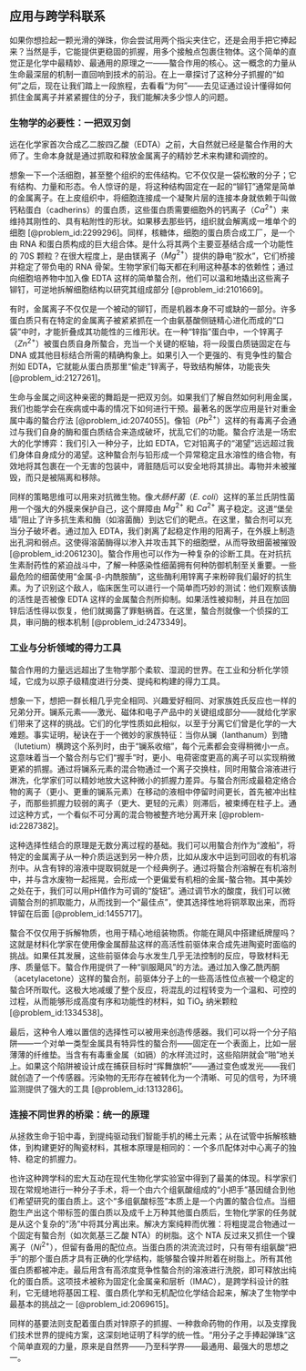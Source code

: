 ## 应用与跨学科联系

如果你想捡起一颗光滑的弹珠，你会尝试用两个指尖夹住它，还是会用手把它捧起来？当然是手，它能提供更稳固的抓握，用多个接触点包裹住物体。这个简单的直觉正是化学中最精妙、最通用的原理之一——螯合作用的核心。这一概念的力量从生命最深层的机制一直回响到技术的前沿。在上一章探讨了这种分子抓握的“如何”之后，现在让我们踏上一段旅程，去看看“为何”——去见证通过设计懂得如何抓住金属离子并紧紧握住的分子，我们能解决多少惊人的问题。

### 生物学的必要性：一把双刃剑

远在化学家首次合成乙二胺四乙酸（EDTA）之前，大自然就已经是螯合作用的大师了。生命本身就是通过抓取和释放金属离子的精妙艺术来构建和调控的。

想象一下一个活细胞，甚至整个组织的宏伟结构。它不仅仅是一袋松散的分子；它有结构、力量和形态。令人惊讶的是，将这种结构固定在一起的“铆钉”通常是简单的金属离子。在上皮组织中，将细胞连接成一个凝聚片层的连接本身就依赖于叫做钙粘蛋白（cadherins）的蛋白质，这些蛋白质需要细胞外的钙离子（$Ca^{2+}$）来维持其刚性的、具有粘附性的形状。如果移去那些钙，组织就会解离成一堆单个的细胞 [@problem_id:2299296]。同样，核糖体，细胞的蛋白质合成工厂，是一个由 RNA 和蛋白质构成的巨大组合体。是什么将其两个主要亚基结合成一个功能性的 70S 颗粒？在很大程度上，是由镁离子（$Mg^{2+}$）提供的静电“胶水”，它们桥接并稳定了带负电的 RNA 骨架。生物学家们每天都在利用这种基本的依赖性；通过向细胞培养物中加入像 EDTA 这样的简单螯合剂，他们可以温和地撬出这些离子铆钉，可逆地拆解细胞结构以研究其组成部分 [@problem_id:2101669]。

有时，金属离子不仅仅是一个被动的铆钉，而是机器本身不可或缺的一部分。许多蛋白质只有在特定的金属离子被紧紧抓在一个由氨基酸侧链精心进化而成的“口袋”中时，才能折叠成其功能性的三维形状。在一种“锌指”蛋白中，一个锌离子（$Zn^{2+}$）被蛋白质自身所螯合，充当一个关键的枢轴，将一段蛋白质链固定在与 DNA 或其他目标结合所需的精确构象上。如果引入一个更强的、有竞争性的螯合剂如 EDTA，它就能从蛋白质那里“偷走”锌离子，导致结构解体，功能丧失 [@problem_id:2127261]。

生命与金属之间这种亲密的舞蹈是一把双刃剑。如果我们了解自然如何利用金属，我们也能学会在疾病或中毒的情况下如何进行干预。最著名的医学应用是针对重金属中毒的螯合疗法 [@problem_id:2074055]。像铅（$Pb^{2+}$）这样的有毒离子会通过与我们自身的酶和蛋白质结合来造成破坏，扰乱它们的功能。螯合疗法是一场宏大的化学博弈：我们引入一种分子，比如 EDTA，它对铅离子的“渴望”远远超过我们身体自身成分的渴望。这种螯合剂与铅形成一个异常稳定且水溶性的络合物，有效地将其包裹在一个无害的包装中，肾脏随后可以安全地将其排出。毒物并未被摧毁，而只是被隔离和移除。

同样的策略思维可以用来对抗微生物。像*大肠杆菌*（*E. coli*）这样的革兰氏阴性菌用一个强大的外膜来保护自己，这个屏障由 $Mg^{2+}$ 和 $Ca^{2+}$ 离子稳定。这道“堡垒墙”阻止了许多抗生素和酶（如溶菌酶）到达它们的靶点。在这里，螯合剂可以充当分子破坏者。通过加入 EDTA，我们剥离了起稳定作用的阳离子，在外膜上制造出孔洞和弱点。这使得溶菌酶得以渗入并攻击其下的细胞壁，从而导致细菌被摧毁 [@problem_id:2061230]。螯合作用也可以作为一种复杂的诊断工具。在对抗抗生素耐药性的紧迫战斗中，了解一种感染性细菌拥有何种防御机制至关重要。一些最危险的细菌使用“金属-β-内酰胺酶”，这些酶利用锌离子来粉碎我们最好的抗生素。为了识别这个敌人，临床医生可以进行一个简单而巧妙的测试：他们观察该酶的活性是否被像 EDTA 这样的金属螯合剂所抑制。如果活性被抑制，并且在加回锌后活性得以恢复，他们就揭露了罪魁祸首。在这里，螯合剂就像一个侦探的工具，审问酶的根本机制 [@problem_id:2473349]。

### 工业与分析领域的得力工具

螯合作用的力量远远超出了生物学那个柔软、湿润的世界。在工业和分析化学领域，它成为以原子级精度进行分类、提纯和构建的得力工具。

想象一下，想把一群长相几乎完全相同、兴趣爱好相同、对家族姓氏反应也一样的兄弟分开。镧系元素——激光、磁体和电子产品中的关键组成部分——就给化学家们带来了这样的挑战。它们的化学性质如此相似，以至于分离它们曾是化学的一大难题。事实证明，秘诀在于一个微妙的家族特征：当你从镧（lanthanum）到镥（lutetium）横跨这个系列时，由于“镧系收缩”，每个元素都会变得稍微小一点。这意味着当一个螯合剂与它们“握手”时，更小、电荷密度更高的离子可以实现稍微更紧的抓握。通过将镧系元素的混合物通过一个离子交换柱，同时用螯合溶液进行淋洗，化学家们可以精妙地放大这种微小的抓握力差异。与螯合剂形成最稳定络合物的离子（更小、更重的镧系元素）在移动的液相中停留时间更长，首先被冲出柱子，而那些抓握力较弱的离子（更大、更轻的元素）则滞后，被束缚在柱子上。通过这种方式，一个看似不可分离的混合物被整齐地分离开来 [@problem-id:2287382]。

这种选择性结合的原理是无数分离过程的基础。我们可以用螯合剂作为“渡船”，将特定的金属离子从一种介质运送到另一种介质，比如从废水中运到可回收的有机溶剂中。从含有锌的溶液中提取铜就是一个经典例子。通过将螯合剂溶解在有机溶剂中，并与含水废物一起摇晃，会形成一个更偏爱有机相的金属-螯合物。其中美妙之处在于，我们可以用pH值作为可调的“旋钮”。通过调节水的酸度，我们可以微调螯合剂的抓取能力，从而找到一个“最佳点”，使其选择性地将铜萃取出来，而将锌留在后面 [@problem_id:1455717]。

螯合不仅仅用于拆解物质，也用于精心地组装物质。你能在飓风中搭建纸牌屋吗？这就是材料化学家在使用像金属醇盐这样的高活性前驱体来合成先进陶瓷时面临的挑战。如果任其发展，这些前驱体会与水发生几乎无法控制的反应，导致材料无序、质量低下。螯合作用提供了一种“驯服飓风”的方法。通过加入像乙酰丙酮（acetylacetone）这样的螯合剂，前驱体分子上的一些高活性位点被一个稳定的螯合环所取代。这极大地减缓了整个反应，将混乱的过程转变为一个温和、可控的过程，从而能够形成高度有序和功能性的材料，如 TiO₂ 纳米颗粒 [@problem_id:1334538]。

最后，这种令人难以置信的选择性可以被用来创造传感器。我们可以将一个分子陷阱——一个对单一类型金属具有特异性的螯合剂——固定在一个表面上，比如一层薄薄的纤维垫。当含有有毒重金属（如镉）的水样流过时，这些陷阱就会“啪”地关上。如果这个陷阱被设计成在捕获目标时“挥舞旗帜”——通过变色或发光——我们就创造了一个传感器。污染物的无形存在被转化为一个清晰、可见的信号，为环境监测提供了强大的工具 [@problem_id:1313286]。

### 连接不同世界的桥梁：统一的原理

从拯救生命于铅中毒，到提纯驱动我们智能手机的稀土元素；从在试管中拆解核糖体，到构建更好的陶瓷材料，其根本原理是相同的：一个多爪配体对中心离子的独特、稳定的抓握力。

也许这种跨学科的宏大互动在现代生物化学实验室中得到了最美的体现。科学家们现在常规地进行一种分子手术，将一个由六个组氨酸组成的“小把手”基因缝合到他们希望研究的蛋白质上。这个“多组氨酸标签”本质上是一个内置的螯合位点。当细胞生产出这个带标签的蛋白质以及成千上万种其他蛋白质后，生物化学家的任务就是从这个复杂的“汤”中将其分离出来。解决方案纯粹而优雅：将粗提混合物通过一个固定有螯合剂（如次氮基三乙酸 NTA）的树脂。这个 NTA 反过来又抓住一个镍离子（$Ni^{2+}$），但留有备用的配位点。当蛋白质的洪流流过时，只有带有组氨酸“把手”的那个蛋白质才具有正确的化学结构，能够螯合镍并附着在树脂上。所有其他蛋白质都被冲走。最后用含有高浓度竞争性螯合剂的溶液进行洗脱，即可释放出纯化的蛋白质。这项技术被称为固定化金属亲和层析（IMAC），是跨学科设计的胜利，它无缝地将基因工程、蛋白质化学和无机配位化学结合起来，解决了生物学中最基本的挑战之一 [@problem_id:2069615]。

同样的基要法则支配着蛋白质对锌原子的抓握、一种救命药物的作用，以及支撑我们技术世界的提纯方案，这深刻地证明了科学的统一性。“用分子之手捧起弹珠”这个简单直观的力量，原来是自然界——乃至科学界——最通用、最强大的思想之一。